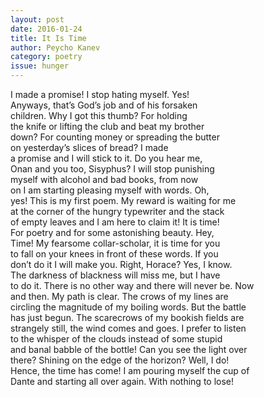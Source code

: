 ```yaml
---
layout: post 
date: 2016-01-24
title: It Is Time
author: Peycho Kanev
category: poetry
issue: hunger
---
```

I made a promise! I stop hating myself. Yes!  
Anyways, that’s God’s job and of his forsaken  
children. Why I got this thumb? For holding  
the knife or lifting the club and beat my brother  
down? For counting money or spreading the butter  
on yesterday’s slices of bread? I made  
a promise and I will stick to it. Do you hear me,  
Onan and you too, Sisyphus? I will stop punishing  
myself with alcohol and bad books, from now  
on I am starting pleasing myself with words. Oh,  
yes! This is my first poem. My reward is waiting for me  
at the corner of the hungry typewriter and the stack  
of empty leaves and I am here to claim it! It is time!  
For poetry and for some astonishing beauty. Hey,  
Time! My fearsome collar-scholar, it is time for you  
to fall on your knees in front of these words. If you  
don’t do it I will make you. Right, Horace? Yes, I know.  
The darkness of blackness will miss me, but I have  
to do it. There is no other way and there will never be. Now  
and then. My path is clear. The crows of my lines are  
circling the magnitude of my boiling words. But the battle  
has just begun. The scarecrows of my bookish fields are  
strangely still, the wind comes and goes. I prefer to listen  
to the whisper of the clouds instead of some stupid  
and banal babble of the bottle! Can you see the light over  
there? Shining on the edge of the horizon? Well, I do!  
Hence, the time has come! I am pouring myself the cup of  
Dante and starting all over again. With nothing to lose!